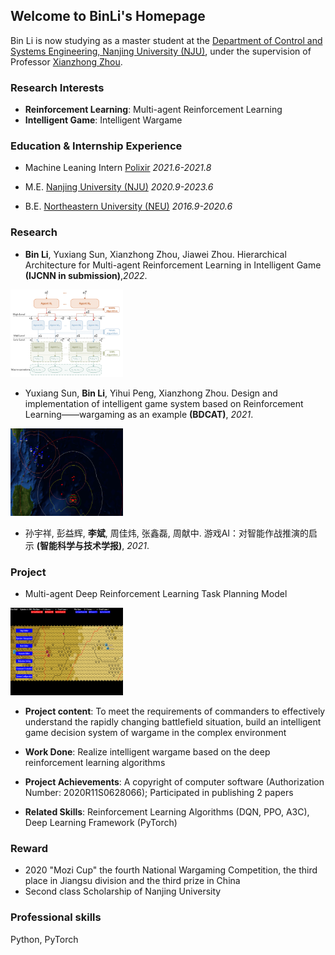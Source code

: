 ## Welcome to BinLi's Homepage
Bin Li is now studying as a master student at the [Department of Control and Systems Engineering, Nanjing University (NJU)](https://sme.nju.edu.cn/main.htm), under the supervision of Professor [Xianzhong Zhou](https://sme.nju.edu.cn/zxz/list.htm).
### Research Interests
- **Reinforcement Learning**: Multi-agent Reinforcement Learning
- **Intelligent Game**: Intelligent Wargame

### Education & Internship Experience
- Machine Leaning Intern [Polixir](http://polixir.ai/)  *2021.6-2021.8*

- M.E. [Nanjing University (NJU)](https://www.nju.edu.cn/main.htm)   *2020.9-2023.6*

- B.E. [Northeastern University (NEU)](http://www.neu.edu.cn/)   *2016.9-2020.6*

### Research
- **Bin Li**, Yuxiang Sun, Xianzhong Zhou, Jiawei Zhou. Hierarchical Architecture for Multi-agent Reinforcement Learning in Intelligent Game **(IJCNN in submission)**,*2022*. 
<img src="/h-model.png" alt="h-model" width="180" height="140" align="bottom" />

- Yuxiang Sun, **Bin Li**, Yihui Peng, Xianzhong Zhou. Design and implementation of intelligent game system based on Reinforcement Learning——wargaming as an example **(BDCAT)**, *2021*. 
<img src="/mozi.png" alt="mozi" width="180" height="140" align="bottom" />

- 孙宇祥, 彭益辉, **李斌**, 周佳炜, 张鑫磊, 周献中. 游戏AI：对智能作战推演的启示 **(智能科学与技术学报)**, *2021*.

### Project
- Multi-agent Deep Reinforcement Learning Task Planning Model 
<img src="/wargame.png" alt="wargame" width="180" height="140" align="bottom" />
  
  - **Project content**: To meet the requirements of commanders to effectively understand the rapidly changing battlefield situation, build an intelligent game decision system of wargame in the complex environment

  - **Work Done**: Realize intelligent wargame based on the deep reinforcement learning algorithms

  - **Project Achievements**: A copyright of computer software (Authorization Number: 2020R11S0628066); Participated in publishing 2 papers

  - **Related Skills**: Reinforcement Learning Algorithms (DQN, PPO, A3C), Deep Learning Framework (PyTorch)

### Reward
- 2020 "Mozi Cup" the fourth National Wargaming Competition, the third place in Jiangsu division and the third prize in China
- Second class Scholarship of Nanjing University

### Professional skills
Python, PyTorch
